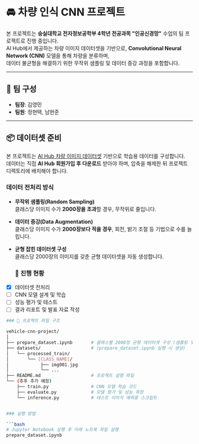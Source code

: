 # 🚘 차량 인식 CNN 프로젝트

본 프로젝트는 **숭실대학교 전자정보공학부 4학년 전공과목 "인공신경망"** 수업의 팀 프로젝트로 진행 중입니다.  
AI Hub에서 제공하는 차량 이미지 데이터셋을 기반으로, **Convolutional Neural Network (CNN)** 모델을 통해 차량을 분류하며,  
데이터 불균형을 해결하기 위한 무작위 샘플링 및 데이터 증강 과정을 포함합니다.

---

## 👥 팀 구성

- **팀장**: 김영민  
- **팀원**: 정현택, 남현준

---

## 📦 데이터셋 준비

본 프로젝트는 [AI Hub 차량 이미지 데이터셋](https://aihub.or.kr) 기반으로 학습용 데이터를 구성합니다.  
데이터는 직접 **AI Hub 회원가입 후 다운로드** 받아야 하며, 압축을 해제한 뒤 프로젝트 디렉토리에 배치해야 합니다.

### 데이터 전처리 방식

- **무작위 샘플링(Random Sampling)**  
  클래스당 이미지 수가 **2000장을 초과**할 경우, 무작위로 줄입니다.

- **데이터 증강(Data Augmentation)**  
  클래스당 이미지 수가 **2000장보다 적을 경우**, 회전, 밝기 조절 등 기법으로 수를 늘립니다.

- **균형 잡힌 데이터셋 구성**  
  클래스당 2000장의 이미지를 갖춘 균형 데이터셋을 자동 생성합니다.
  
  ### 📌 진행 현황

- [x] 데이터셋 전처리  
- [ ] CNN 모델 설계 및 학습  
- [ ] 성능 평가 및 테스트  
- [ ] 결과 리포트 및 발표 자료 작성

```bash
### 📁 프로젝트 파일 구조

vehicle-cnn-project/
│
├── prepare_dataset.ipynb       # 클래스별 2000장 균형 데이터셋 구성 (샘플링 및 증강 포함)
├── datasets/                   # (prepare_dataset.ipynb 실행 시 생성)
│   └── processed_train/
│       └── [CLASS_NAME]/
│            ├── img001.jpg
│            └── ...
├── README.md                   # 프로젝트 설명 파일
└── (추후 추가 예정)
    ├── train.py                # CNN 모델 학습 코드
    ├── evaluate.py             # 모델 평가 및 성능 측정
    └── inference.py            # 테스트 이미지 예측용 스크립트


### 실행 방법

```bash
# Jupyter Notebook 실행 후 아래 노트북 파일 실행
prepare_dataset.ipynb



